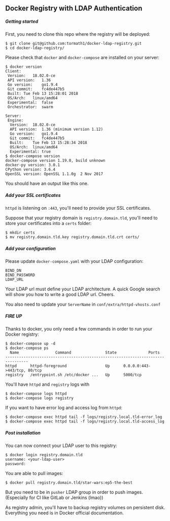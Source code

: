 ## Docker Registry with LDAP Authentication

##### Getting started

First, you need to clone this repo where the registry will be deployed:

```shell
$ git clone git@github.com:tormath1/docker-ldap-registry.git
$ cd docker-ldap-registry/
```

Please check that `docker` and `docker-compose` are installed on your server:

```shell
$ docker version
Client:
 Version:	18.02.0-ce
 API version:	1.36
 Go version:	go1.9.4
 Git commit:	fc4de447b5
 Built:	Tue Feb 13 15:28:01 2018
 OS/Arch:	linux/amd64
 Experimental:	false
 Orchestrator:	swarm

Server:
 Engine:
  Version:	18.02.0-ce
  API version:	1.36 (minimum version 1.12)
  Go version:	go1.9.4
  Git commit:	fc4de447b5
  Built:	Tue Feb 13 15:28:34 2018
  OS/Arch:	linux/amd64
  Experimental:	true
$ docker-compose version
docker-compose version 1.19.0, build unknown
docker-py version: 3.0.1
CPython version: 3.6.4
OpenSSL version: OpenSSL 1.1.0g  2 Nov 2017
```

You should have an output like this one. 

##### Add your SSL certificates

`httpd` is listening on `:443`, you'll need to provide your SSL certificates. 

Suppose that your registry domain is `registry.domain.tld`, you'll need to store your certificates into a `certs` folder:

```shell
$ mkdir certs
$ mv registry.domain.tld.key registry.domain.tld.crt certs/
```

##### Add your configuration

Please update `docker-compose.yaml` with your LDAP configuration: 

```shell
BIND_DN
BIND_PASSWORD
LDAP_URL
```

Your LDAP url must define your LDAP architecture. A quick Google search will show you how to write a good LDAP url. Cheers. 

You also need to update your `ServerName` in `conf/extra/httpd-vhosts.conf`

##### FIRE UP 

Thanks to docker, you only need a few commands in order to run your Docker registry:

```shell
$ docker-compose up -d
$ docker-compose ps
  Name                Command               State              Ports            
--------------------------------------------------------------------------------
httpd      httpd-foreground                 Up      0.0.0.0:443->443/tcp, 80/tcp
registry   /entrypoint.sh /etc/docker ...   Up      5000/tcp
```

You'll have `httpd` and `registry` logs with 

```shell
$ docker-compose logs httpd
$ docker-compose logs registry
```

If you want to have error log and access log from `httpd`:

```shell
$ docker-compose exec httpd tail -f logs/registry.local.tld-error_log
$ docker-compose exec httpd tail -f logs/registry.local.tld-access_log
```

##### Post installation

You can now connect your LDAP user to this registry:

```
$ docker login registry.domain.tld
username: <your-ldap-user> 
password:
```

You are able to pull images:

```
$ docker pull registry.domain.tld/star-wars:ep5-the-best
```

But you need to be in `pusher` LDAP group in order to push images. (Especially for CI like GitLab or Jenkins (lmao))

As registry admin, you'll have to backup registry volumes on persistent disk. Everything you need is in Docker official documentation.
